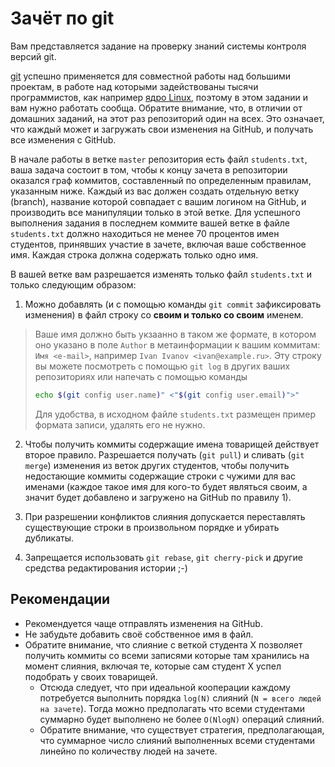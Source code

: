 # Зачёт по git

Вам представляется задание на проверку знаний системы контроля версий git.

[git](https://git-scm.com/) успешно применяется для совместной работы над большими проектам, в работе над которыми задействованы тысячи программистов, как например [ядро Linux](https://git.kernel.org/pub/scm/linux/kernel/git/torvalds/linux.git/), поэтому в этом задании и вам нужно работать сообща.
Обратите внимание, что, в отличии от домашних заданий, на этот раз репозиторий один на всех.
Это означает, что каждый может и загружать свои изменения на GitHub, и получать все изменения с GitHub.

В начале работы в ветке `master` репозитория есть файл `students.txt`, ваша задача состоит в том, чтобы к концу зачета в репозитории оказался граф коммитов, составленный по определенным правилам, указанным ниже. Каждый из вас должен создать отдельную ветку (branch), название которой совпадает с вашим логином на GitHub, и производить все манипуляции только в этой ветке.
Для успешного выполнения задания в последнем коммите вашей ветке в файле `students.txt` должно находиться не менее 70 процентов имен студентов, принявших участие в зачете, включая ваше собственное имя.
Каждая строка должна содержать только одно имя.

В вашей ветке вам разрешается изменять только файл `students.txt` и только следующим образом:

1. Можно добавлять (и с помощью команды `git commit` зафиксировать изменения) в файл строку со **своим и только со своим** именем.

> Ваше имя должно быть укзаанно в таком же формате, в котором оно указано в поле `Author` в метаинформации к вашим коммитам: `Имя <e-mail>`, например `Ivan Ivanov <ivan@example.ru>`. Эту строку вы можете посмотреть с помощью `git log` в других ваших репозиториях или напечать с помощью команды
> ```sh
> echo $(git config user.name)" <"$(git config user.email)">"
> ```
> Для удобства, в исходном файле `students.txt` размещен пример формата записи, удалять его не нужно.

2. Чтобы получить коммиты содержащие имена товарищей действует второе правило.
Разрешается получать (`git pull`) и сливать (`git merge`) изменения из веток других студентов, чтобы получить недостающие коммиты содержащие строки с чужими для вас именами (каждое такое имя для кого-то будет являться своим, а значит будет добавлено и загружено на GitHub по правилу 1).

3. При разрешении конфликтов слияния допускается переставлять существующие строки в произвольном порядке и убирать дубликаты.

4. Запрещается использовать `git rebase`, `git cherry-pick` и другие средства редактирования истории ;-)

Рекомендации
------------

* Рекомендуется чаще отправлять изменения на GitHub.
* Не забудьте добавить своё собственное имя в файл.
* Обратите внимание, что слияние с веткой студента X позволяет получить коммиты со всеми записями которые там хранились на момент слияния, включая те, которые сам студент X успел подобрать у своих товарищей.
  - Отсюда следует, что при идеальной кооперации каждому потребуется выполнить порядка `log(N)` слияний (`N = всего людей на зачете`).
    Тогда можно предполагать что всеми студентами суммарно будет выполнено не более `O(NlogN)` операций слияний.
  - Обратите внимание, что существует стратегия, предполагающая, что суммарное число слияний выполненных всеми студентами линейно по количеству людей на зачете.
